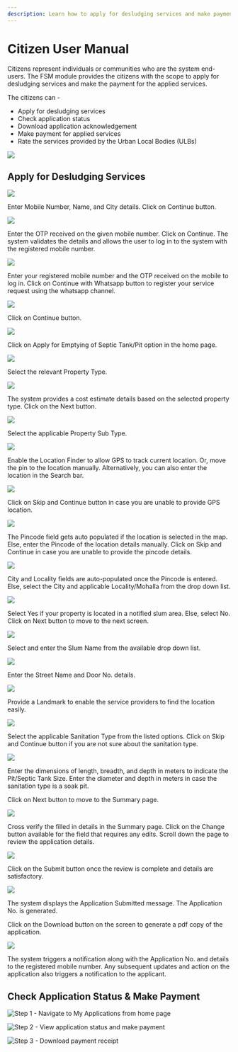 ```yaml
---
description: Learn how to apply for desludging services and make payment online
---
```


# Citizen User Manual

Citizens represent individuals or communities who are the system end-users. The FSM module provides the citizens with the scope to apply for desludging services and make the payment for the applied services.

The citizens can -

* Apply for desludging services
* Check application status
* Download application acknowledgement
* Make payment for applied services
* Rate the services provided by the Urban Local Bodies \(ULBs\)

![](../../../.gitbook/assets/citizen-user-services.png)

## Apply for Desludging Services

![](../../../.gitbook/assets/rcr1.png)

Enter Mobile Number, Name, and City details. Click on Continue button.

![](../../../.gitbook/assets/rcr2.png)

Enter the OTP received on the given mobile number. Click on Continue. The system validates the details and allows the user to log in to the system with the registered mobile number.

![](../../../.gitbook/assets/rcl1.png)

Enter your registered mobile number and the OTP received on the mobile to log in. Click on Continue with Whatsapp button to register your service request using the whatsapp channel.

![](../../../.gitbook/assets/rcl2.png)

Click on Continue button.

![](../../../.gitbook/assets/cit1.png)

Click on Apply for Emptying of Septic Tank/Pit option in the home page.

![](../../../.gitbook/assets/cit2.png)

Select the relevant Property Type. 

![](../../../.gitbook/assets/cit3.png)

The system provides a cost estimate details based on the selected property type. Click on the Next button.

![](../../../.gitbook/assets/cit4.png)

Select the applicable Property Sub Type.

![](../../../.gitbook/assets/cit5.png)

Enable the Location Finder to allow GPS to track current location. Or, move the pin to the location manually. Alternatively, you can also enter the location in the Search bar. 

![](../../../.gitbook/assets/cit6.png)

Click on Skip and Continue button in case you are unable to provide GPS location.

![](../../../.gitbook/assets/cit7.png)

The Pincode field gets auto populated if the location is selected in the map. Else, enter the Pincode of the location details manually. Click on Skip and Continue in case you are unable to provide the pincode details.

![](../../../.gitbook/assets/cit8.png)

City and Locality fields are auto-populated once the Pincode is entered. Else, select the City and applicable Locality/Mohalla from the drop down list.

![](../../../.gitbook/assets/cit9.png)

Select Yes if your property is located in a notified slum area. Else, select No. Click on Next button to move to the next screen.

![](../../../.gitbook/assets/cit10.png)

Select and enter the Slum Name from the available drop down list. 

![](../../../.gitbook/assets/cit11.png)

Enter the Street Name and Door No. details.

![](../../../.gitbook/assets/cit12.png)

Provide a Landmark to enable the service providers to find the location easily.

![](../../../.gitbook/assets/cit13.png)

Select the applicable Sanitation Type from the listed options. Click on Skip and Continue button if you are not sure about the sanitation type.

![](../../../.gitbook/assets/cit14.png)

Enter the dimensions of length, breadth, and depth in meters to indicate the Pit/Septic Tank Size. Enter the diameter and depth in meters in case the sanitation type is a soak pit.

Click on Next button to move to the Summary page.

![](../../../.gitbook/assets/cit15.png)

Cross verify the filled in details in the Summary page. Click on the Change button available for the field that requires any edits. Scroll down the page to review the application details.

![](../../../.gitbook/assets/cit16.png)

Click on the Submit button once the review is complete and details are satisfactory.

![](../../../.gitbook/assets/cit20.png)

The system displays the Application Submitted message. The Application No. is generated.

Click on the Download button on the screen to generate a pdf copy of the application.

![](../../../.gitbook/assets/cit21.png)

The system triggers a notification along with the Application No. and details to the registered mobile number. Any subsequent updates and action on the application also triggers a notification to the applicant.

## Check Application Status & Make Payment



![Step 1 - Navigate to My Applications from home page](../../../.gitbook/assets/citizen-stauts1.png)

![Step 2 - View application status and make payment](../../../.gitbook/assets/citizen-pay1.png)

![Step 3 - Download payment receipt](../../../.gitbook/assets/citizen-pay2.png)

